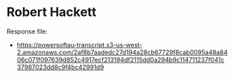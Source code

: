 # Robert Hackett

Response file:

* https://powersoftau-transcript.s3-us-west-2.amazonaws.com/2af8b7aadedc27d194a28cb67729f8cab0095a48a8406c071f097639d852c4917ecf213194df2115dd0a294b9c114711237f041c37987023dd8c9f4bc42991d9
